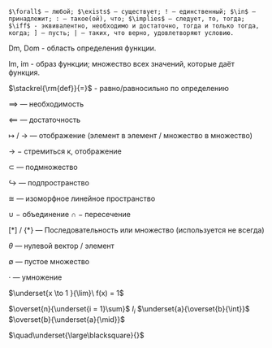 	$\forall$ – любой; $\exists$ – существует; ! – единственный; $\in$ – принадлежит; : – такое(ой), что; $\implies$ – следует, то, тогда; $\iff$ - эквивалентно, необходимо и достаточно, тогда и только тогда, когда; ] – пусть; | – таких, что верно, удовлетворяют условию.

Dm, Dom - область определения функции.

Im, im - образ функции; множество всех значений, которые даёт функция.

$\stackrel{\rm{def}}{=}$ - равно/равносильно по определению

$\implies$ — необходимость

$\impliedby$ — достаточность

$\longmapsto$ / $\longrightarrow$ — отображение (элемент в элемент $/$ множество в множество)

$\to$ $-$ стремиться к, отображение

$\subset$ — подмножество

$\hookrightarrow$ — подпространство

$\cong$ — изоморфное линейное пространство

$\cup$ $-$ объединение $\cap$ $-$ пересечение

$[ * ]$ / $\{ * \}$ — Последовательность или множество (используется не всегда)

$\theta$ — нулевой вектор / элемент

$\emptyset$ — пустое множество

$\cdot$ — умножение

$\underset{x \to 1 }{\lim}\ f(x) = 1$

$\overset{n}{\underset{i = 1}\sum}$ $I_i$ $\underset{a}{\overset{b}{\int}}$ $\overset{b}{\underset{a}{\mid}}$ 

$\quad\underset{\large\blacksquare}{}$
